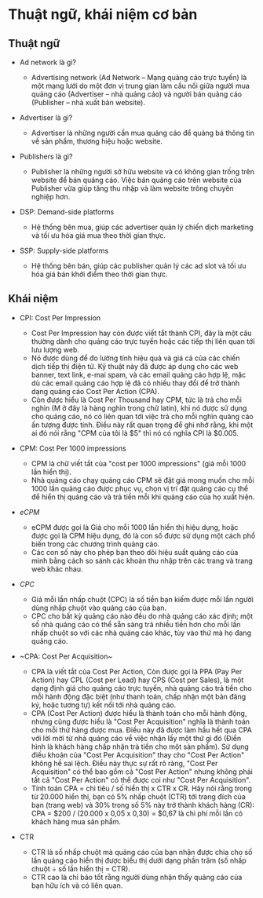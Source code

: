 # Thuật ngữ, khái niệm cơ bản

## Thuật ngữ
- Ad network là gì?
    - Advertising network (Ad Network – Mạng quảng cáo trực tuyến) là một mạng lưới do một đơn vị trung gian làm cầu nối giữa người mua quảng cáo (Advertiser – nhà quảng cáo) và người bán quảng cáo (Publisher – nhà xuất bản website).

- Advertiser là gì?
    - Advertiser là những người cần mua quảng cáo để quảng bá thông tin về sản phẩm, thương hiệu hoặc website.

- Publishers là gì?
    - Publisher là những người sở hữu website và có không gian trống trên website để bán quảng cáo. Việc bán quảng cáo trên website của Publisher vừa giúp tăng thu nhập và làm website trông chuyên nghiệp hơn.

- DSP: Demand-side platforms
    - Hệ thống bên mua, giúp các advertiser quản lý chiến dịch marketing và tối ưu hóa giá mua theo thời gian thực.

- SSP: Supply-side platforms
    - Hệ thống bên bán, giúp các publisher quản lý các ad slot và tối ưu hóa giá bán khởi điểm theo thời gian thực.

## Khái niệm
- CPI: Cost Per Impression
    - Cost Per Impression hay còn được viết tắt thành CPI, đây là một câu thường dành cho quảng cáo trực tuyến hoặc các tiếp thị liên quan tới lưu lượng web.
    - Nó được dùng để đo lường tính hiệu quả và giá cả của các chiến dịch tiếp thị điện tử. Kỹ thuật này đã được áp dụng cho các web banner, text link, e-mai spam, và các email quảng cáo hợp lệ, mặc dù các email quảng cáo hợp lệ đã có nhiều thay đổi để trở thành dạng quảng cáo Cost Per Action (CPA).
    - Còn được hiểu là Cost Per Thousand hay CPM, tức là trả cho mỗi nghìn (M ở đây là hàng nghìn trong chữ latin), khi nó được sử dụng cho quảng cáo, nó có liên quan tới việc trả cho mỗi nghìn quảng cáo ấn tượng được tính. Điều này rất quan trọng để ghi nhớ rằng, khi một ai đó nói rằng "CPM của tôi là $5" thì nó có nghĩa CPI là $0.005.

- CPM: Cost Per 1000 impressions
    - CPM là chữ viết tắt của "cost per 1000 impressions" (giá mỗi 1000 lần hiển thị).
    - Nhà quảng cáo chạy quảng cáo CPM sẽ đặt giá mong muốn cho mỗi 1000 lần quảng cáo được phục vụ, chọn vị trí đặt quảng cáo cụ thể để hiển thị quảng cáo và trả tiền mỗi khi quảng cáo của họ xuất hiện.

- _eCPM_
    - eCPM được gọi là Giá cho mỗi 1000 lần hiển thị hiệu dụng, hoặc được gọi là CPM hiệu dụng, đó là con số được sử dụng một cách phổ biến trong các chương trình quảng cáo.
    - Các con số này cho phép bạn theo dõi hiệu suất quảng cáo của mình bằng cách so sánh các khoản thu nhập trên các trang và trang web khác nhau.

- *CPC*
    - Giá mỗi lần nhấp chuột (CPC) là số tiền bạn kiếm được mỗi lần người dùng nhấp chuột vào quảng cáo của bạn.
    - CPC cho bất kỳ quảng cáo nào đều do nhà quảng cáo xác định; một số nhà quảng cáo có thể sẵn sàng trả nhiều tiền hơn cho mỗi lần nhấp chuột so với các nhà quảng cáo khác, tùy vào thứ mà họ đang quảng cáo.

- ~CPA: Cost Per Acquisition~
    - CPA là viết tắt của Cost Per Action, Còn được gọi là PPA (Pay Per Action) hay CPL (Cost per Lead) hay CPS (Cost per Sales), là một dạng định giá cho quảng cáo trực tuyến, nhà quảng cáo trả tiền cho mỗi hành động đặc biệt (như thanh toán, chấp nhận một bản đăng ký, hoặc tương tự) kết nối tới nhà quảng cáo.
    - CPA (Cost Per Action) được hiểu là thành toán cho mỗi hành động, nhưng cũng được hiểu là "Cost Per Acquisition" nghĩa là thành toán cho mỗi thứ hàng được mua. Điều này đã được làm hầu hết qua CPA với lời mời từ nhà quảng cáo về việc nhận lấy một thứ gì đó (Điển hình là khách hàng chấp nhận trả tiền cho một sản phẩm). Sử dụng điều khoản của "Cost Per Acquisition" thay cho "Cost Per Action" không hề sai lệch. Điều này thực sự rất rõ ràng, "Cost Per Acquisition" có thể bao gồm cả "Cost Per Action" nhưng không phải tất cả "Cost Per Action" có thể được coi như "Cost Per Acquisition".
    - Tính toán CPA = chi tiêu / số hiển thị x CTR x CR. Hãy nói rằng trong từ 20.000 hiển thị, bạn có 5% nhấp chuột (CTR) tới trang đích của bạn (trang web) và 30% trong số 5% này trở thành khách hàng (CR):
    CPA = $200 / (20.000 x 0,05 x 0,30) = $0,67 là chi phí mỗi lần có khách hàng mua sản phẩm.
- CTR
    - CTR là số nhấp chuột mà quảng cáo của bạn nhận được chia cho số lần quảng cáo hiển thị được biểu thị dưới dạng phần trăm (số nhấp chuột ÷ số lần hiển thị = CTR).
    - CTR cao là chỉ báo tốt rằng người dùng nhận thấy quảng cáo của bạn hữu ích và có liên quan.

